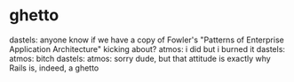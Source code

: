 <!--
id: 336161108
link: http://tumblr.atmos.org/post/336161108/ghetto
slug: ghetto
date: Fri Jan 15 2010 11:39:25 GMT-0800 (PST)
publish: 2010-01-015
tags: 
title: ghetto
-->


ghetto
======

dastels: anyone know if we have a copy of Fowler's "Patterns of
Enterprise Application Architecture" kicking about? atmos: i did but i
burned it dastels: atmos: bitch dastels: atmos: sorry dude, but that
attitude is exactly why Rails is, indeed, a ghetto

